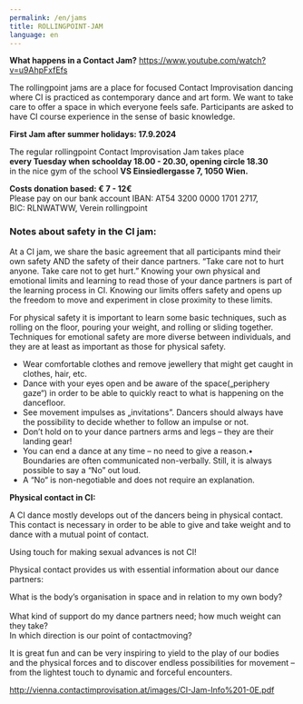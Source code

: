 ```yaml
---
permalink: /en/jams
title: ROLLINGPOINT-JAM
language: en
---
```

**What happens in a Contact Jam?** <https://www.youtube.com/watch?v=u9AhpFxfEfs>

The rollingpoint jams are a place for focused Contact Improvisation dancing where CI is practiced as contemporary dance and art form. We want to take care to offer a space in which everyone feels safe. Participants are asked to have CI course experience in the sense of basic knowledge.

**First Jam after summer holidays: 17.9.2024**

The regular rollingpoint Contact Improvisation Jam takes place\
**every Tuesday when schoolday 18.00 - 20.30, opening circle 18.30**\
in the nice gym of the school **VS Einsiedlergasse 7, 1050 Wien.**

**Costs donation based:  € 7 - 12€**\
Please pay on our bank account IBAN: AT54 3200 0000 1701 2717, BIC: RLNWATWW, Verein rollingpoint

### **Notes about safety in the CI jam:**

At a CI jam, we share the basic agreement that all participants mind their own safety AND the safety of their dance partners. “Take care not to hurt anyone. Take care not to get hurt.” Knowing your own physical and emotional limits and learning to read those of your dance partners is part of the learning process in CI. Knowing our limits offers safety and opens up the freedom to move and experiment in close proximity to these limits.

For physical safety it is important to learn some basic techniques, such as rolling on the floor, pouring your weight, and rolling or sliding together. Techniques for emotional safety are more diverse between individuals, and they are at least as important as those for physical safety.

* Wear comfortable clothes and remove jewellery that might get caught in clothes, hair, etc.
* Dance with your eyes open and be aware of the space(„periphery gaze“) in order to be able to quickly react to what is happening on the dancefloor.
* See movement impulses as „invitations”. Dancers should always have the possibility to decide whether to follow an impulse or not.
* Don’t hold on to your dance partners arms and legs – they are their landing gear!
* You can end a dance at any time – no need to give a reason.• Boundaries are often communicated non-verbally. Still, it is always possible to say a “No” out loud.
* A “No“ is non-negotiable and does not require an explanation.

**Physical contact in CI:**

A CI dance mostly develops out of the dancers being in physical contact. This contact is necessary in order to be able to give and take weight and to dance with a mutual point of contact.

Using touch for making sexual advances is not CI!

Physical contact provides us with essential information about our dance partners:

What is the body’s organisation in space and in relation to my own body?\
\
What kind of support do my dance partners need; how much weight can they take? \
In which direction is our point of contactmoving?

It is great fun and can be very inspiring to yield to the play of our bodies and the physical forces and to discover endless possibilities for movement – from the lightest touch to dynamic and forceful encounters.

<http://vienna.contactimprovisation.at/images/CI-Jam-Info%201-0E.pdf>